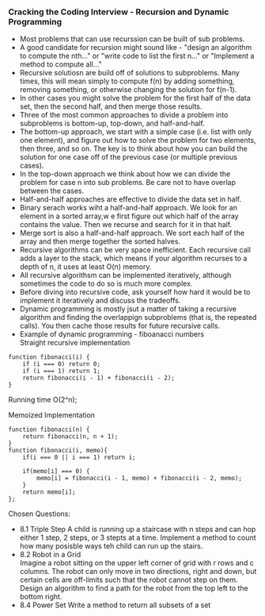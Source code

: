 ### Cracking the Coding Interview - Recursion and Dynamic Programming
* Most problems that can use recurssion can be built of sub problems.
* A good candidate for recursion might sound like - "design an algorithm to compute the nth..." or "write code to list the first n..." or "Implement a method to compute all..."
* Recursive solutiosn are build off of solutions to subproblems. Many times, this will mean simply to compute f(n) by adding something, removing something, or otherwise changing the solution for f(n-1). 
* In other cases you might solve the problem for the first half of the data set, then the second half, and then merge those results.
* Three of the most common approaches to divide a problem into subproblems is bottom-up, top-down, and half-and-half.
* The bottom-up approach, we start with a simple case (i.e. list with only one element), and figure out how to solve the problem for two elements, then three, and so on. The key is to think about how you can build the solution for one case off of the previous case (or multiple previous cases).
* In the top-down approach we think about how we can divide the problem for case n into sub problems. Be care not to have overlap between the cases.
* Half-and-half approaches are effective to divide the data set in half.
* Binary serach works wiht a half-and-half approach. We look for an element in a sorted array,w e first figure out which half of the array contains the value. Then we recurse and search for it in that half.
* Merge sort is also a half-and-half approach. We sort each half of the array and then merge together the sorted halves. 
* Recursive algorithms can be very space inefficient. Each recursive call adds a layer to the stack, which means if your algorithm recurses to a depth of n, it uses at least O(n) memory.
* All recursive algorithsm can be implemented iteratively, although sometimes the code to do so is much more complex. 
* Before diving into recursive code, ask yourself how hard it would be to implement it iteratively and discuss the tradeoffs.
* Dynamic programming is mostly jsut a matter of taking a recursive algorithm and finding the overlappign subproblems (that is, the repeated calls). You then cache those results for future recursive calls.
* Example of dynamic programming - fiboanacci numbers  
Straight recursive implementation
```
function fibonacci(i) {
    if (i === 0) return 0;
    if (i === 1) return 1;
    return fibonacci(i - 1) + fibonacci(i - 2); 
}
```
Running time O(2^n);  
  
Memoized Implementation  
```
function fibonacci(n) {
    return fibonacci(n, n + 1);
}
function fibonacci(i, memo){
    if(i === 0 || i === 1) return i;

    if(memo[i] === 0) {
        memo[i] = fibonacci(i - 1, memo) + fibonacci(i - 2, memo);
    }
    return memo[i];
};
```  

Chosen Questions:
* 8.1 Triple Step
A child is running up a staircase with n steps and can hop either 1 step, 2 steps, or 3 stepts at a time. Implement a method to count how many posisble ways teh child can run up the stairs.
* 8.2 Robot in a Grid  
Imagine a robot sitting on the upper left corner of grid with r rows and c columns. The robot can only move in two directions, right and down, but certain cells are off-limits such that the robot cannot step on them. Design an algorithm to find a path for the robot from the top left to the bottom right.
* 8.4 Power Set
Write a method to return all subsets of a set